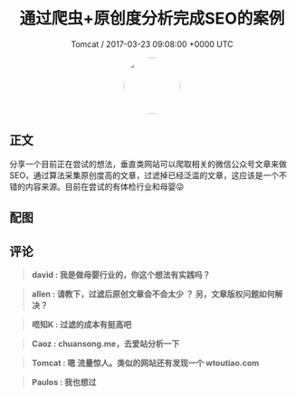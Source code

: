 <h1 align="center">通过爬虫&#43;原创度分析完成SEO的案例</h1>
<p align="center">
    <a>Tomcat / 2017-03-23 09:08:00 &#43;0000 UTC</a>
</p>

<div align="center">
    <img src="https://images.zsxq.com/Fhvi-MFjo2WDZBevmb6aXKqCYsAG?e=1590940799&amp;token=kIxbL07-8jAj8w1n4s9zv64FuZZNEATmlU_Vm6zD:drGkqkEmHz6fjM6Kti1i39kOQ1o=" width="100" height="100" style="border:1px solid;border-radius:50%; color:#ffffff"/>
</div>

## 正文

<div>
分享一个目前正在尝试的想法，垂直类网站可以爬取相关的微信公众号文章来做SEO，通过算法采集原创度高的文章，过滤掉已经泛滥的文章，这应该是一个不错的内容来源。目前在尝试的有体检行业和母婴😜
</div>

## 配图
<div class="image" align="center">

</div>

## 评论

<div align="left">
<div>

<blockquote >
<span> <strong>david : 我是做母婴行业的，你这个想法有实践吗？ </strong></span>
</blockquote>

<blockquote >
<span> <strong>allen : 请教下，过滤后原创文章会不会太少 ？ 另，文章版权问题如何解决？ </strong></span>
</blockquote>

<blockquote >
<span> <strong>唔知K : 过滤的成本有挺高吧 </strong></span>
</blockquote>

<blockquote >
<span> <strong>Caoz : chuansong.me，去爱站分析一下 </strong></span>
</blockquote>

<blockquote >
<span> <strong>Tomcat : 嗯 流量惊人。类似的网站还有发现一个 wtoutiao.com </strong></span>
</blockquote>

<blockquote >
<span> <strong>Paulos : 我也想过 </strong></span>
</blockquote>

</div>
</div>
